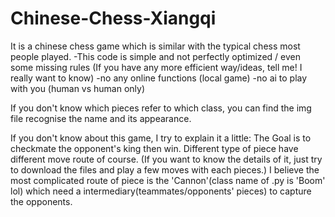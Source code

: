 # Chinese-Chess-Xiangqi

It is a chinese chess game which is similar with the typical chess most people played.
-This code is simple and not perfectly optimized / even some missing rules 
    (If you have any more efficient way/ideas, tell me! I really want to know)
-no any online functions (local game)
-no ai to play with you (human vs human only)

If you don't know which pieces refer to which class, you can find the img file recognise the name and its appearance.

If you don't know about this game, I try to explain it a little: 
The Goal is to checkmate the opponent's king then win.
Different type of piece have different move route of course. 
(If you want to know the details of it, just try to download the files and play a few moves with each pieces.)
I believe the most complicated route of piece is the 'Cannon'(class name of .py is 'Boom' lol) which 
need a intermediary(teammates/opponents' pieces) to capture the opponents.
